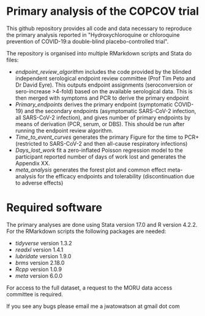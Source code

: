 # Primary analysis of the COPCOV trial

This github repository provides all code and data necessary to reproduce the primary analysis reported in "Hydroxychloroquine or chloroquine prevention of COVID-19:a double-blind placebo-controlled trial".

The repository is organised into multiple RMarkdown scripts and Stata do files:

* *endpoint_review_algorithm* includes the code provided by the blinded independent serological endpoint review committee (Prof Tim Peto and Dr David Eyre). This outputs endpoint assignments (seroconversion or sero-increase >4-fold) based on the available serological data. This is then merged with symptoms and PCR to derive the primary endpoint
* *Primary_endpoints* derives the primary endpoint (symptomatic COVID-19) and the secondary endpoints (asymptomatic SARS-CoV-2 infection, all SARS-CoV-2 infection), and gives number of primary endpoints by means of derivation (PCR, serum, or DBS). This should be run after running the endpoint review algorithm.
* *Time_to_event_curves* generates the primary Figure for the time to PCR+ (restricted to SARS-CoV-2 and then all-cause respiratory infections)
* *Days_lost_work* fit a zero-inflated Poisson regression model to the participant reported number of days of work lost and generates the Appendix XX.
* *meta_analysis* generates the forest plot and common effect meta-analysis for the efficacy endpoints and tolerability (discontinuation due to adverse effects)



# Required software

The primary analyses are done using Stata version 17.0 and R version 4.2.2.
For the RMarkdown scripts the following packages are needed:

* *tidyverse* version 1.3.2
* *readxl* version 1.4.1
* *lubridate* version 1.9.0
* *brms* version 2.18.0
* *Rcpp* version 1.0.9
* *meta* version 6.0.0



For access to the full dataset, a request to the MORU data access committee is required.

If you see any bugs please email me a jwatowatson at gmail dot com


